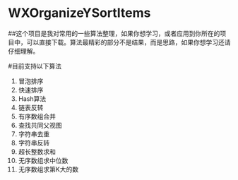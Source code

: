 # WXOrganizeYSortItems

##这个项目是我对常用的一些算法整理，如果你想学习，或者应用到你所在的项目中，可以直接下载。算法最精彩的部分不是结果，而是思路，如果你想学习还请仔细理解。

#目前支持以下算法

1. 冒泡排序
2. 快速排序
3. Hash算法
4. 链表反转
5. 有序数组合并
6. 查找共同父视图
7. 字符串去重
8. 字符串反转
9. 超长整数求和
10. 无序数组求中位数
11. 无序数组求第K大的数

